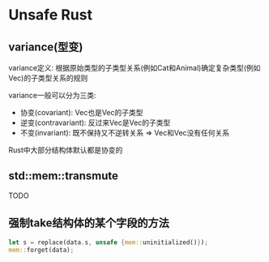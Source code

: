 # Unsafe Rust

## variance(型变)

variance定义: 根据原始类型的子类型关系(例如Cat和Animal)确定复杂类型(例如Vec<Cat>)的子类型关系的规则

variance一般可以分为三类:

- 协变(covariant): Vec<Cat>也是Vec<Animal>的子类型
- 逆变(contravariant): 反过来Vec<Animal>是Vec<Cat>的子类型
- 不变(invariant): 既不保持又不逆转关系 => Vec<Animal>和Vec<Cat>没有任何关系

Rust中大部分结构体默认都是协变的

## std::mem::transmute

TODO

## 强制take结构体的某个字段的方法

```rust
let s = replace(data.s, unsafe {mem::uninitialized()});
mem::forget(data);
```
